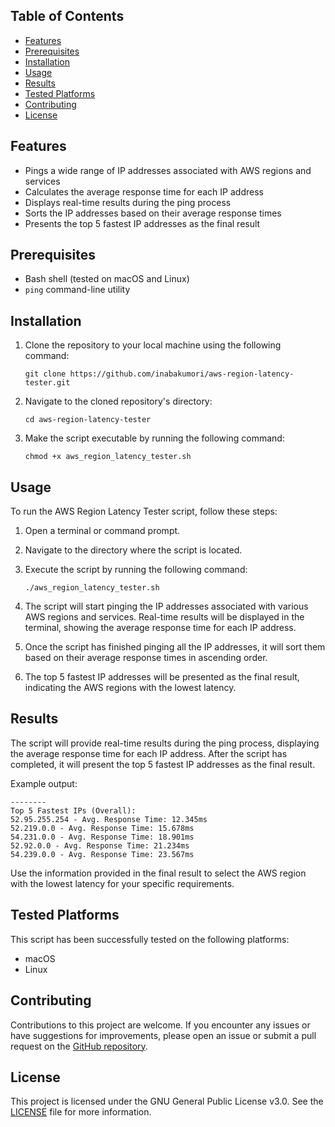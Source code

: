 ## Table of Contents

- [Features](#features)
- [Prerequisites](#prerequisites)
- [Installation](#installation)
- [Usage](#usage)
- [Results](#results)
- [Tested Platforms](#tested-platforms)
- [Contributing](#contributing)
- [License](#license)

## Features

- Pings a wide range of IP addresses associated with AWS regions and services
- Calculates the average response time for each IP address
- Displays real-time results during the ping process
- Sorts the IP addresses based on their average response times
- Presents the top 5 fastest IP addresses as the final result

## Prerequisites

- Bash shell (tested on macOS and Linux)
- `ping` command-line utility

## Installation

1. Clone the repository to your local machine using the following command:

   ```
   git clone https://github.com/inabakumori/aws-region-latency-tester.git
   ```

2. Navigate to the cloned repository's directory:

   ```
   cd aws-region-latency-tester
   ```

3. Make the script executable by running the following command:

   ```
   chmod +x aws_region_latency_tester.sh
   ```

## Usage

To run the AWS Region Latency Tester script, follow these steps:

1. Open a terminal or command prompt.

2. Navigate to the directory where the script is located.

3. Execute the script by running the following command:

   ```
   ./aws_region_latency_tester.sh
   ```

4. The script will start pinging the IP addresses associated with various AWS regions and services. Real-time results will be displayed in the terminal, showing the average response time for each IP address.

5. Once the script has finished pinging all the IP addresses, it will sort them based on their average response times in ascending order.

6. The top 5 fastest IP addresses will be presented as the final result, indicating the AWS regions with the lowest latency.

## Results

The script will provide real-time results during the ping process, displaying the average response time for each IP address. After the script has completed, it will present the top 5 fastest IP addresses as the final result.

Example output:
```
--------
Top 5 Fastest IPs (Overall):
52.95.255.254 - Avg. Response Time: 12.345ms
52.219.0.0 - Avg. Response Time: 15.678ms
54.231.0.0 - Avg. Response Time: 18.901ms
52.92.0.0 - Avg. Response Time: 21.234ms
54.239.0.0 - Avg. Response Time: 23.567ms
```

Use the information provided in the final result to select the AWS region with the lowest latency for your specific requirements.

## Tested Platforms

This script has been successfully tested on the following platforms:

- macOS
- Linux

## Contributing

Contributions to this project are welcome. If you encounter any issues or have suggestions for improvements, please open an issue or submit a pull request on the [GitHub repository](https://github.com/inabakumori/aws-region-latency-tester).

## License

This project is licensed under the GNU General Public License v3.0. See the [LICENSE](LICENSE) file for more information.
